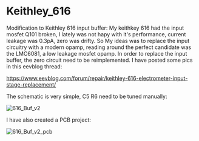# Keithley_616
Modification to Keithley 616 input buffer:
My keithkey 616 had the input mosfet Q101 broken,
I lately was not hapy with it's performance, current leakage was 0.3pA, zero was drifty.
So My ideas was to replace the input circuitry with a modern opamp, reading around the
perfect candidate was the LMC6081, a low leakage mosfet opamp.
In order to replace the input buffer, the zero circuit need to be reimplemented.
I have posted some pics in this eevblog thread:

https://www.eevblog.com/forum/repair/keithley-616-electrometer-input-stage-replacement/

The schematic is very simple, C5 R6 need to be tuned manually:

![616_Buf_v2](https://user-images.githubusercontent.com/50676392/225946736-802ddfa8-8f0e-48a7-9a9d-3c8a9972d0b8.PNG)

I have also created a PCB project:

![616_Buf_v2_pcb](https://user-images.githubusercontent.com/50676392/225947069-b765f771-6c40-4c57-a0dc-cb2d45b10486.PNG)
